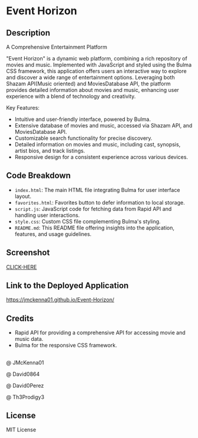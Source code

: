 # Event Horizon

## Description

A Comprehensive Entertainment Platform

"Event Horizon" is a dynamic web platform, combining a rich repository of movies and music. Implemented with JavaScript and styled using the Bulma CSS framework, this application offers users an interactive way to explore and discover a wide range of entertainment options. Leveraging both Shazam API(Music oriented) and MoviesDatabase API, the platform provides detailed information about movies and music, enhancing user experience with a blend of technology and creativity.

Key Features:

- Intuitive and user-friendly interface, powered by Bulma.
- Extensive database of movies and music, accessed via Shazam API, and MoviesDatabase API.
- Customizable search functionality for precise discovery.
- Detailed information on movies and music, including cast, synopsis, artist bios, and track listings.
- Responsive design for a consistent experience across various devices.

## Code Breakdown

- `index.html`: The main HTML file integrating Bulma for user interface layout.
- `favorites.html`: Favorites button to defer information to local storage.
- `script.js`: JavaScript code for fetching data from Rapid API and handling user interactions.
- `style.css`: Custom CSS file complementing Bulma's styling.
- `README.md`: This README file offering insights into the application, features, and usage guidelines.

## Screenshot

[CLICK-HERE]()

## Link to the Deployed Application

https://jmckenna01.github.io/Event-Horizon/

## Credits

- Rapid API for providing a comprehensive API for accessing movie and music data.
- Bulma for the responsive CSS framework.

##

@ JMcKenna01

@ David0864

@ David0Perez

@ Th3Prodigy3

## License

MIT License
